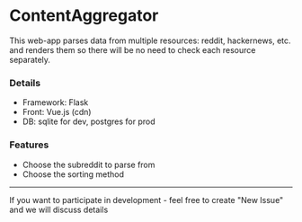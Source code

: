 # ContentAggregator

This web-app parses data from multiple resources: reddit, hackernews, etc. and renders them so there will be no need to check each resource separately.

### Details
- Framework: Flask
- Front: Vue.js (cdn)
- DB: sqlite for dev, postgres for prod
### Features
- Choose the subreddit to parse from
- Choose the sorting method

------------

If you want to participate in development - feel free to create "New Issue" and we will discuss details


